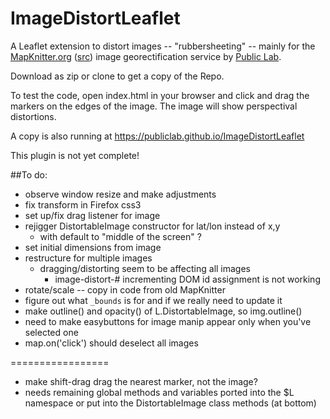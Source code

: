 ImageDistortLeaflet
===================

A Leaflet extension to distort images -- "rubbersheeting" -- mainly for the [MapKnitter.org](http://mapknitter.org) ([src](https://github.com/publiclab/mapknitter)) image georectification service by [Public Lab](http://publiclab.org).

Download as zip or clone to get a copy of the Repo.

To test the code, open index.html in your browser and click and drag the markers on the edges of the image. The image will show perspectival distortions.

A copy is also running at https://publiclab.github.io/ImageDistortLeaflet

This plugin is not yet complete!

##To do:

* observe window resize and make adjustments
* fix transform in Firefox css3
* set up/fix drag listener for image
* rejigger DistortableImage constructor for lat/lon instead of x,y
  * with default to "middle of the screen" ?
* set initial dimensions from image
* restructure for multiple images
  * dragging/distorting seem to be affecting all images
    * image-distort-# incrementing DOM id assignment is not working
* rotate/scale -- copy in code from old MapKnitter
* figure out what `_bounds` is for and if we really need to update it
* make outline() and opacity() of L.DistortableImage, so img.outline() 
* need to make easybuttons for image manip appear only when you've selected one
* map.on('click') should deselect all images

=================

* make shift-drag drag the nearest marker, not the image?
* needs remaining global methods and variables ported into the $L namespace or put into the DistortableImage class methods (at bottom)



